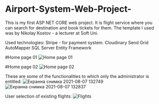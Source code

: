 # Airport-System-Web-Project-
This is my first ASP NET CORE web project. It is flight service where you can search for destination and book tickets for them.
The template I used was by Nikolay Kostov - a lecturer at Soft Uni.

Used technologies:
Stripe - for payment system.
Cloudinary 
Send Grid
AutoMapper
SQL Server
Entity Framework

#Home page 01
![Home page 01](https://user-images.githubusercontent.com/62842615/128596937-5b0d0533-9e11-4d47-9076-67420bbcf4d8.png)

#Home page 02
![Home page 02](https://user-images.githubusercontent.com/62842615/128597129-37c6470c-29e0-41d3-a0fd-05cdf4c07405.png)

These are some of the functionalities to which only the administrator is entitled:
![Екранна снимка 2021-08-07 132749](https://user-images.githubusercontent.com/62842615/128597224-472470ab-259e-4bd6-898f-ebb95e26141b.png)
![Екранна снимка 2021-08-07 132837](https://user-images.githubusercontent.com/62842615/128597225-970d9537-83fe-40c6-bbad-bf9eec0de65f.png)

User selection of existing flights:
![Flights](https://user-images.githubusercontent.com/62842615/128597247-20337746-fb25-4e94-adad-988dd9ecd9fc.png)

